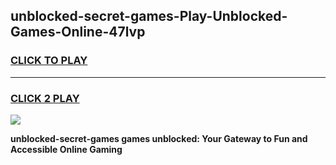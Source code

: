 
## unblocked-secret-games-Play-Unblocked-Games-Online-47lvp
<h3>
<a href="https://premium76.site?title=unblocked-secret-games&ref=24A">CLICK TO PLAY</a></h3>
<hr>

<h3>
<a href="https://premium76.site?title=unblocked-secret-games&ref=24A">CLICK 2 PLAY</a>
  
</h3>

<a href="https://premium76.site?title=unblocked-secret-games&ref=24A"><img src="https://clearcache.store/games.png"></a>


**unblocked-secret-games games unblocked: Your Gateway to Fun and Accessible Online Gaming**
